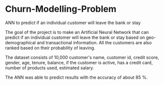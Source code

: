 # Churn-Modelling-Problem
ANN to predict if an individual customer will leave the bank or stay

The goal of the project is to make an Artificial Neural Network that can predict if an individual customer will leave the bank or stay based on geo-demographical and transactional information. All the customers are also ranked based on their probability of leaving.

The dataset consists of 10,000 customer's name, customer id, credit score, gender, age, tenure, balance, if the customer is active, has a credit card, number of products used, estimated salary.

The ANN was able to predict results with the accuracy of about 85 %.
